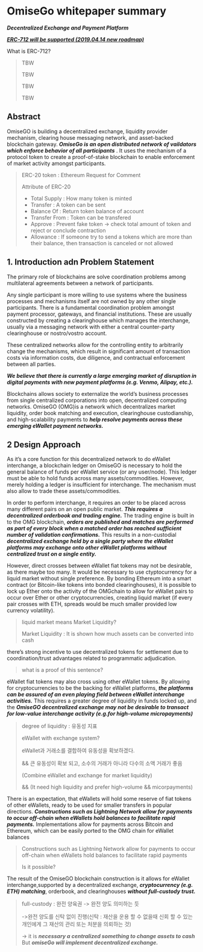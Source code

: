 # OmiseGo whitepaper summary

***Decentralized Exchange and Payment Platform***

***[ERC-712 will be supported (2019.04.14 new roadmap)](https://blog.omisego.network/omisego-roadmap-update-25075416d6f1)***

What is ERC-712?

> TBW
>
> TBW
>
> TBW
>
> TBW

## Abstract

OmiseGO is building a decentralized exchange, liquidity provider mechanism, clearing house messaging network, and asset-backed blockchain gateway. ***OmiseGo is an open distributed network of vaildators which enforce behavior of all participants*** . It uses the mechanism of a protocol token to create a proof-of-stake blockchain to enable enforcement of market activity amongst participants. 

> ERC-20 token : Ethereum Request for Comment
>
> Attribute of ERC-20
>
> - Total Supply : How many token is minted
> - Transfer : A token can be sent 
> - Balance Of : Return token balance of account
> - Transfer From : Token can be transfered
> - Approve : Prevent fake token -> check total amount of token and reject or conclude contraction
> - Allowance : If someone try to send a tokens which are more than their balance, then transaction is canceled or not allowed


## 1. Introduction adn Problem Statement ##

The primary role of blockchains are solve coordination problems among multilateral agreements between a network of participants.

Any single participant is more willing to use systems where the business processes and mechanisms itself are not owned by any other single participants. There is a fundamental coordination problem amongst payment processor, gateways, and financial institutions. These are usually constructed by creating a clearinghouse which manages the interchange, usually via a messaging  network with either a central counter-party clearinghouse or nostro/vostro account.

These  centralized  networks  allow  for  the  controlling  entity  to arbitrarily change the mechanisms, which result in significant amount of transaction costs via information costs, due diligence, and contractual enforcement between all parties.

***We believe that there is currently a large emerging market of disruption in digital payments with new payment platforms (e.g.  Venmo, Alipay, etc.).***

Blockchains allows society to externalize the world’s business processes from single centralized corporations into open, decentralized computing networks. OmiseGO (OMG)is a network which decentralizes market liquidity, order book matching and execution, clearinghouse custodianship, and high-scalability payments to ***help resolve payments across these emerging eWallet payment networks.***



## 2 Design Approach

As  it’s  a  core  function  for  this  decentralized  network  to  do  eWallet  interchange,  a blockchain ledger on OmiseGO is necessary to hold the general balance of funds per eWallet service (or any user/node). This ledger must be able to hold funds across many assets/commodities. However, merely holding a ledger is insufficient for interchange. The mechanism must also allow to trade these assets/commodities.

In order to perform interchange, it requires an order to be placed across many different pairs on an open public market. ***This requires a decentralized orderbook and trading engine.*** The trading engine is built in to the OMG blockchain,  ***orders are published and matches are performed as part of every block  when a matched order has reached sufficient number of validation confirmations.*** This  results  in  a  non-custodial  ***decentralized  exchange  held  by a  single  party  where  the  eWallet  platforms  may  exchange  onto  other  eWallet  platforms without centralized trust on a single entity.***

However, direct crosses between eWallet fiat tokens may not be desirable, as there maybe  too  many. It would be necessary to use ctyptocurrency for a liquid market without single preference.  By bonding Ethereum into a smart contract  (or Bitcoin-like tokens into bonded clearinghouses), it is possible to lock up Ether onto the activity of the OMGchain to allow for eWallet pairs to occur over Ether or other cryptocurrencies, creating  liquid  market  (if  every  pair  crosses  with  ETH,  spreads  would  be  much  smaller  provided low  currency  volatility).  

> liquid market means Market Liquidity?
>
> Market Liquidity : It is shown how much assets can be converted into cash

 there’s strong incentive to use decentralized tokens for settlement due to coordination/trust advantages related to programmatic adjudication.

> what is a proof of this sentence?

eWallet fiat tokens may also cross using other eWallet tokens. By  allowing  for  cryptocurrencies  to  be  the  backing  for eWallet platforms, ***the platforms can be assured of an even playing field between eWallet interchange activities.*** This requires a greater degree of liquidity in funds locked up, and the ***OmiseGO decentralized exchange may not be desirable to transact for low-value interchange activity (e.g.for high-volume micropayments)***

> degree of liquidity : 유동성 지표
>
> eWallet with exchange system?
>
> 
>
> eWallet과 거래소를 결합하여 유동성을 확보하겠다.  
>
> && 큰 유동성이 확보 되고, 소수의 거래가 아니라 다수의 소액 거래가 좋음
>
> 
>
> (Combine eWallet and exchange for market liquidity)
>
> &&  (It need high liquidity and prefer high-volume && micorpayments) 

 There is an expectation, that eWallets will hold some reserve of fiat tokens of other eWallets, ready to be used for smaller transfers in popular directions. ***Constructions  such  as  Lightning  Network  allow  for payments  to  occur off-chain  when eWallets hold balances to facilitate rapid payments.***  Implementations allow for payments across Bitcoin and Ethereum, which can be easily ported to the OMG chain for eWallet balances

> Constructions  such  as  Lightning  Network  allow  for payments  to  occur off-chain  when eWallets hold balances to facilitate rapid payments
>
> Is it possible?

The result of the OmiseGO blockchain construction is it allows for eWallet interchange,supported by a decentralized exchange, ***cryptocurrency (e.g.  ETH) matching***, orderbook, and clearinghouses ***without full-custody trust.***

> full-custody : 완전 양육권 -> 완전 양도 의미하는 듯
>
> ->완전 양도를 신탁 없이 진행(신탁 : 재산을 운용 할 수 없을때 신회 할 수 있는 개인에게 그 재산의 관리 또는 처분을 의뢰하는 것)
>
> -> it is ***necessary a centralized something to change assets to cash*** But ***omiseGo will implement decentralized exchange.***



